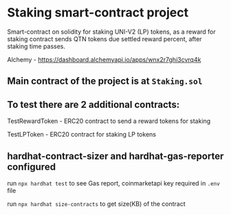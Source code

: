 # Staking smart-contract project
Smart-contract on solidity for staking UNI-V2 (LP) tokens, as a reward for staking contract sends QTN tokens due settled reward percent, after staking time passes.

Alchemy - https://dashboard.alchemyapi.io/apps/wnx2r7ghi3cvrq4k

## Main contract of the project is at ```Staking.sol```

## To test there are 2 additional contracts:
TestRewardToken - ERC20 contract to send a reward tokens for staking

TestLPToken - ERC20 contract for staking LP tokens

## hardhat-contract-sizer and hardhat-gas-reporter configured
run ```npx hardhat test``` to see Gas report, coinmarketapi key required in ```.env``` file

run ```npx hardhat size-contracts``` to get size(KB) of the contract